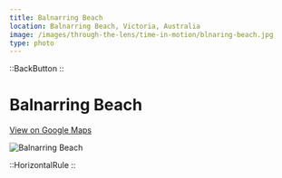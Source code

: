 ```yaml
---
title: Balnarring Beach
location: Balnarring Beach, Victoria, Australia
image: /images/through-the-lens/time-in-motion/blnaring-beach.jpg
type: photo
---
```


::BackButton
::

# Balnarring Beach

<a href="https://www.google.com/maps/search/?api=1&query=Balnarring+Beach,+Victoria,+Australia" target="_blank" rel="noopener noreferrer">View on Google Maps</a>

![Balnarring Beach](/images/through-the-lens/time-in-motion/blnaring-beach.jpg)

<div class="mb-8"></div>

::HorizontalRule
::
